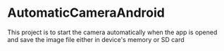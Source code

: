 # AutomaticCameraAndroid
 This project is to start the camera automatically when the app is opened and save the image file either in device's memory or SD card
